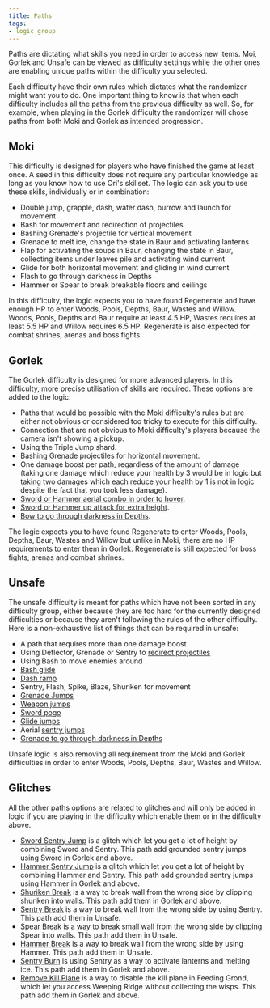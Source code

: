 ```yaml
---
title: Paths
tags:
- logic group
---
```


Paths are dictating what skills you need in order to access new items. Moi, Gorlek and Unsafe can be viewed as difficulty settings while the other ones are enabling unique paths within the difficulty you selected.

Each difficulty have their own rules which dictates what the randomizer might want you to do. One important thing to know is that when each difficulty includes all the paths from the previous difficulty as well. So, for example, when playing in the Gorlek difficulty the randomizer will chose paths from both Moki and Gorlek as intended progression.

## Moki

This difficulty is designed for players who have finished the game at least once. A seed in this difficulty does not require any particular knowledge as long as you know how to use Ori's skillset. The logic can ask you to use these skills, individually or in combination:

- Double jump, grapple, dash, water dash, burrow and launch for movement
- Bash for movement and redirection of projectiles
- Bashing Grenade's projectile for vertical movement
- Grenade to melt ice, change the state in Baur and activating lanterns
- Flap for activating the soups in Baur, changing the state in Baur, collecting items under leaves pile and activating wind current
- Glide for both horizontal movement and gliding in wind current
- Flash to go through darkness in Depths
- Hammer or Spear to break breakable floors and ceilings

In this difficulty, the logic expects you to have found Regenerate and have enough HP to enter Woods, Pools, Depths, Baur, Wastes and Willow. Woods, Pools, Depths and Baur require at least 4.5 HP, Wastes requires at least 5.5 HP and Willow requires 6.5 HP. Regenerate is also expected for combat shrines, arenas and boss fights.

## Gorlek

The Gorlek difficulty is designed for more advanced players. In this difficulty, more precise utilisation of skills are required. These options are added to the logic:

- Paths that would be possible with the Moki difficulty's rules but are either not obvious or considered too tricky to execute for this difficulty.
- Connection that are not obvious to Moki difficulty's players because the camera isn't showing a pickup.
- Using the Triple Jump shard.
- Bashing Grenade projectiles for horizontal movement.
- One damage boost per path, regardless of the amount of damage (taking one damage which reduce your health by 3 would
  be in logic but taking two damages which each reduce your health by 1 is not in logic despite the fact that you took
  less damage).
- [Sword or Hammer aerial combo in order to hover](/tutorials/movement/weapon-movement).
- [Sword or Hammer up attack for extra height](/tutorials/movement/weapon-movement).
- [Bow to go through darkness in Depths](/tutorials/movement/light-sources).

The logic expects you to have found Regenerate to enter Woods, Pools, Depths, Baur, Wastes and Willow but unlike in Moki, there are no HP requirements to enter them in Gorlek.
Regenerate is still expected for boss fights, arenas and combat shrines.

## Unsafe

The unsafe difficulty is meant for paths which have not been sorted in any difficulty group, either because they are too hard for the currently designed difficulties or because they aren't following the rules of the other difficulty. Here is a non-exhaustive list of things that can be required in unsafe:
- A path that requires more than one damage boost
- Using Deflector, Grenade or Sentry to [redirect projectiles](/tutorials/movement/projectile-redirection)
- Using Bash to move enemies around
- [Bash glide](/tutorials/movement/bash-glide)
- [Dash ramp](/tutorials/movement/dash-ramp)
- Sentry, Flash, Spike, Blaze, Shuriken for movement
- [Grenade Jumps](/tutorials/movement/grenade-jumps)
- [Weapon jumps](/tutorials/movement/weapon-jumps)
- [Sword pogo](/tutorials/movement/sword-pogo)
- [Glide jumps](/tutorials/movement/glide-jumps)
- Aerial [sentry jumps](/tutorials/movement/sentry-jumps)
- [Grenade to go through darkness in Depths](/tutorials/movement/light-sources)

Unsafe logic is also removing all requirement from the Moki and Gorlek difficulties in order to enter Woods, Pools, Depths, Baur, Wastes and Willow.

## Glitches

All the other paths options are related to glitches and will only be added in logic if you are playing in the difficulty which enable them or in the difficulty above.
- [Sword Sentry Jump](/tutorials/movement/sentry-jumps) is a glitch which let you get a lot of height by combining Sword and Sentry. This path add grounded sentry jumps using Sword in Gorlek and above.
- [Hammer Sentry Jump](/tutorials/movement/sentry-jumps) is a glitch which let you get a lot of height by combining Hammer and Sentry. This path add grounded sentry jumps using Hammer in Gorlek and above.
- [Shuriken Break](/tutorials/movement/wall-break#shuriken) is a way to break wall from the wrong side by clipping shuriken into walls. This path add them in Gorlek and above.
- [Sentry Break](/tutorials/movement/wall-break#sentry) is a way to break wall from the wrong side by using Sentry. This path add them in Unsafe.
- [Spear Break](/tutorials/movement/wall-break#spear) is a way to break small wall from the wrong side by clipping Spear into walls. This path add them in Unsafe.
- [Hammer Break](/tutorials/movement/wall-break#shuriken) is a way to break wall from the wrong side by using Hammer. This path add them in Unsafe.
- [Sentry Burn](/tutorials/movement/sentry-as-a-fire-source) is using Sentry as a way to activate lanterns and melting ice. This path add them in Gorlek and above.
- [Remove Kill Plane](/tutorials/location/feeding-ground-skip) is a way to disable the kill plane in Feeding Grond, which let you access Weeping Ridge without collecting the wisps. This path add them in Gorlek and above.